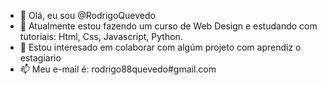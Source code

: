 - 👋 Olá, eu sou @RodrigoQuevedo
- 🌱 Atualmente estou fazendo um curso de Web Design e estudando com tutoriais: Html, Css, Javascript, Python.
- 💞️ Estou interesado em colaborar com algúm projeto com aprendiz o estagiario
- 📫 Meu e-mail é: rodrigo88quevedo#gmail.com

<!---
RodrigoQuevedo/RodrigoQuevedo is a ✨ special ✨ repository because its `README.md` (this file) appears on your GitHub profile.
You can click the Preview link to take a look at your changes.
--->
